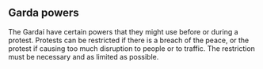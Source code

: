 ##  Garda powers

The Gardaí have certain powers that they might use before or during a protest.
Protests can be restricted if there is a breach of the peace, or the protest
if causing too much disruption to people or to traffic. The restriction must
be necessary and as limited as possible.
